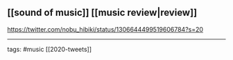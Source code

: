 ## [[sound of music]] [[music review|review]]
https://twitter.com/nobu_hibiki/status/1306644499519606784?s=20

___

tags: #music
[[2020-tweets]]